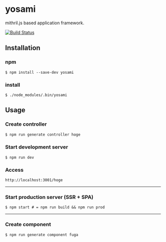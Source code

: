 # yosami
mithril.js based application framework.

[![Build Status](https://travis-ci.org/yosami-framework/yosami.svg?branch=master)](https://travis-ci.org/yosami-framework/yosami)

## Installation

### npm

```shell
$ npm install --save-dev yosami
```

### install

```shell
$ ./node_modules/.bin/yosami
```

## Usage

### Create controller

```javascript
$ npm run generate controller hoge
```

### Start development server

```shell
$ npm run dev
```

### Access

```
http://localhost:3001/hoge
```

-----

### Start production server (SSR + SPA)

```shell
$ npm start # = npm run build && npm run prod
```

-----

### Create component

```javascript
$ npm run generate component fuga
```
